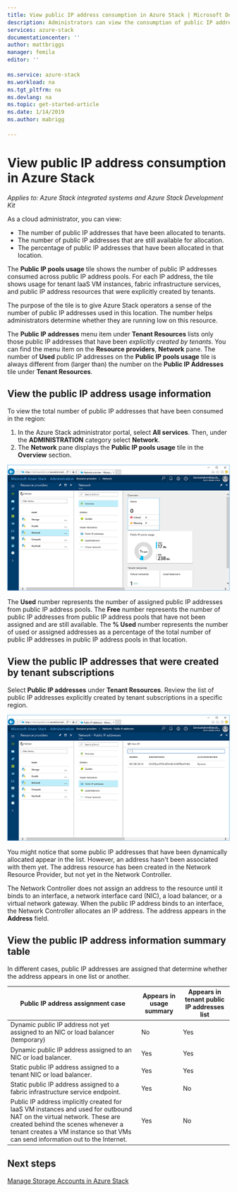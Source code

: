 ```yaml
---
title: View public IP address consumption in Azure Stack | Microsoft Docs
description: Administrators can view the consumption of public IP addresses in a region
services: azure-stack
documentationcenter: ''
author: mattbriggs
manager: femila
editor: ''

ms.service: azure-stack
ms.workload: na
ms.tgt_pltfrm: na
ms.devlang: na
ms.topic: get-started-article
ms.date: 1/14/2019
ms.author: mabrigg

---
```

# View public IP address consumption in Azure Stack

*Applies to: Azure Stack integrated systems and Azure Stack Development Kit*

As a cloud administrator, you can view:
 - The number of public IP addresses that have been allocated to tenants.
 - The number of public IP addresses that are still available for allocation.
 - The percentage of public IP addresses that have been allocated in that location.

The **Public IP pools usage** tile shows the number of public IP addresses consumed across public IP address pools. For each IP address, the tile shows usage for tenant IaaS VM instances, fabric infrastructure services, and public IP address resources that were explicitly created by tenants.

The purpose of the tile is to give Azure Stack operators a sense of the number of public IP
addresses used in this location. The number helps administrators determine whether
they are running low on this resource.

The **Public IP addresses** menu item under **Tenant Resources** lists only those public IP addresses that have been *explicitly created by tenants*. You can find the menu item on the **Resource providers**, **Network** pane. The number of **Used** public IP addresses on the **Public IP pools usage** tile is always different from (larger than) the number on the **Public IP Addresses** tile
under **Tenant Resources**.

## View the public IP address usage information
To view the total number of public IP addresses that have been consumed
in the region:

1. In the Azure Stack administrator portal, select **All services**. Then, under the **ADMINISTRATION** category select **Network**.
1. The **Network** pane displays the **Public IP pools usage** tile in the **Overview** section.

![Network Resource Provider pane](media/azure-stack-viewing-public-ip-address-consumption/image01.png)

The **Used** number represents the number of assigned public IP addresses from public IP address pools. The **Free** number represents the number of public IP addresses from public IP address pools that have not been assigned and are still available. The **% Used** number represents the number of used or assigned addresses as a percentage of the total number of public IP addresses in public IP address pools in that location.

## View the public IP addresses that were created by tenant subscriptions
Select **Public IP addresses** under **Tenant Resources**. Review the list of public IP addresses explicitly created by tenant subscriptions in a specific region.

![Tenant public IP addresses](media/azure-stack-viewing-public-ip-address-consumption/image02.png)

You might notice that some public IP addresses that have been dynamically allocated appear in the list. However, an address hasn't been associated with them yet. The address resource has been created in the Network Resource Provider, but not yet in the Network Controller.

The Network Controller does not assign an address to the resource until it
binds to an interface, a network interface card
(NIC), a load balancer, or a virtual network gateway. When the public IP
address binds to an interface, the Network Controller allocates an IP
address. The address appears in the **Address** field.

## View the public IP address information summary table
In different cases, public IP addresses are
assigned that determine whether the address appears in one
list or another.

| **Public IP address assignment case** | **Appears in usage summary** | **Appears in tenant public IP addresses list** |
| --- | --- | --- |
| Dynamic public IP address not yet assigned to an NIC or load balancer (temporary) |No |Yes |
| Dynamic public IP address assigned to an NIC or load balancer. |Yes |Yes |
| Static public IP address assigned to a tenant NIC or load balancer. |Yes |Yes |
| Static public IP address assigned to a fabric infrastructure service endpoint. |Yes |No |
| Public IP address implicitly created for IaaS VM instances and used for outbound NAT on the virtual network. These are created behind the scenes whenever a tenant creates a VM instance so that VMs can send information out to the Internet. |Yes |No |

## Next steps
[Manage Storage Accounts in Azure Stack](azure-stack-manage-storage-accounts.md)